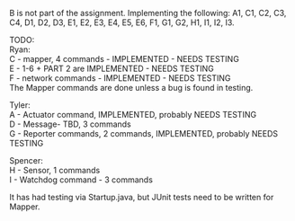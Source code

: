 
B is not part of the assignment.
Implementing the following:
A1, C1, C2, C3, C4, D1, D2, D3, E1, E2, E3, E4, E5, E6, F1, G1, G2, H1, I1, I2, I3.

TODO: <br>
Ryan:<br>
C - mapper, 4 commands - IMPLEMENTED - NEEDS TESTING <br>
E - 1-6 + PART 2 are IMPLEMENTED - NEEDS TESTING <br>
F - network commands - IMPLEMENTED - NEEDS TESTING<br>
The Mapper commands are done unless a bug is found in testing.


Tyler:<br>
A - Actuator command, IMPLEMENTED, probably NEEDS TESTING <br>
D - Message- TBD, 3 commands<br>
G - Reporter commands, 2 commands, IMPLEMENTED, probably NEEDS TESTING <br>


Spencer:<br>
H - Sensor, 1 commands<br>
I - Watchdog command - 3 commands<br>

It has had testing via Startup.java, but JUnit tests need to be written for Mapper.
